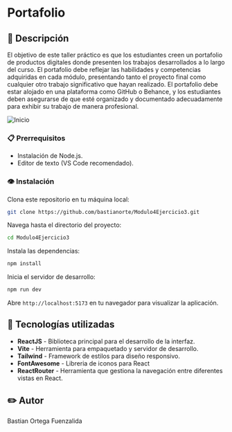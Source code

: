 # Portafolio

## 📖 Descripción
El objetivo de este taller práctico es que los estudiantes creen un portafolio de productos
digitales donde presenten los trabajos desarrollados a lo largo del curso. El portafolio debe
reflejar las habilidades y competencias adquiridas en cada módulo, presentando tanto el
proyecto final como cualquier otro trabajo significativo que hayan realizado. El portafolio debe
estar alojado en una plataforma como GitHub o Behance, y los estudiantes deben asegurarse
de que esté organizado y documentado adecuadamente para exhibir su trabajo de manera
profesional.

![Inicio](img/primera.png)


### 📋 Prerrequisitos 

- Instalación de Node.js.
- Editor de texto (VS Code recomendado).

### 👁️ Instalación

Clona este repositorio en tu máquina local:

```bash
git clone https://github.com/bastianorte/Modulo4Ejercicio3.git
```

Navega hasta el directorio del proyecto:

```bash
cd Modulo4Ejercicio3
```

Instala las dependencias:

```bash
npm install
```

Inicia el servidor de desarrollo:

```bash
npm run dev
```

Abre `http://localhost:5173` en tu navegador para visualizar la aplicación.


## 🔧 Tecnologías utilizadas

- **ReactJS** - Biblioteca principal para el desarrollo de la interfaz.
- **Vite** - Herramienta para empaquetado y servidor de desarrollo.
- **Tailwind** - Framework de estilos para diseño responsivo.
- **FontAwesome** - Libreria de iconos para React
- **ReactRouter** - Herramienta que gestiona la navegación entre diferentes vistas en React.

## :pencil2: Autor
Bastian Ortega Fuenzalida
 